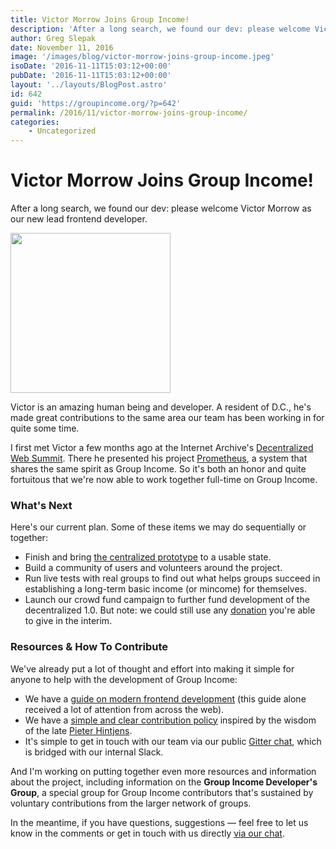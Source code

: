 ```yaml
---
title: Victor Morrow Joins Group Income!
description: 'After a long search, we found our dev: please welcome Victor Morrow as our new lead frontend developer. Victor is an amazing human being and developer...'
author: Greg Slepak
date: November 11, 2016
image: '/images/blog/victor-morrow-joins-group-income.jpeg'
isoDate: '2016-11-11T15:03:12+00:00'
pubDate: '2016-11-11T15:03:12+00:00'
layout: '../layouts/BlogPost.astro'
id: 642
guid: 'https://groupincome.org/?p=642'
permalink: /2016/11/victor-morrow-joins-group-income/
categories:
    - Uncategorized
---
```


# Victor Morrow Joins Group Income!

After a long search, we found our dev: please welcome Victor Morrow as our new lead frontend developer.

<img src="https://groupincome.org/wp-content/uploads/2016/11/victor.jpg" alt="" width="256" height="256" class="alignright size-full wp-image-644" />

Victor is an amazing human being and developer. A resident of D.C., he's made great contributions to the same area our team has been working in for quite some time.

I first met Victor a few months ago at the Internet Archive's [Decentralized Web Summit](http://www.decentralizedweb.net). There he presented his project [Prometheus](http://prometheus.network), a system that shares the same spirit as Group Income. So it's both an honor and quite fortuitous that we're now able to work together full-time on Group Income.

### What's Next

Here's our current plan. Some of these items we may do sequentially or together:

- Finish and bring [the centralized prototype](https://github.com/okTurtles/group-income-simple) to a usable state.
- Build a community of users and volunteers around the project.
- Run live tests with real groups to find out what helps groups succeed in establishing a long-term basic income (or mincome) for themselves.
- Launch our crowd fund campaign to further fund development of the decentralized 1.0. But note: we could still use any [donation](https://groupincome.org/donate/) you're able to give in the interim.

### Resources & How To Contribute

We've already put a lot of thought and effort into making it simple for anyone to help with the development of Group Income:

- We have a [guide on modern frontend development](https://github.com/okTurtles/group-income-simple/blob/master/docs/Getting-Started-frontend.md) (this guide alone received a lot of attention from across the web).
- We have a [simple and clear contribution policy](https://github.com/okTurtles/group-income-simple/blob/master/CONTRIBUTING.md) inspired by the wisdom of the late [Pieter Hintjens](https://twitter.com/hintjens).
- It's simple to get in touch with our team via our public [Gitter chat](https://gitter.im/okTurtles/group-income), which is bridged with our internal Slack.

And I'm working on putting together even more resources and information about the project, including information on the **Group Income Developer's Group**, a special group for Group Income contributors that's sustained by voluntary contributions from the larger network of groups.

In the meantime, if you have questions, suggestions — feel free to let us know in the comments or get in touch with us directly [via our chat](https://gitter.im/okTurtles/group-income).
